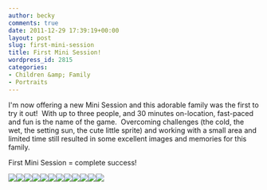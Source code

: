 ```yaml
---
author: becky
comments: true
date: 2011-12-29 17:39:19+00:00
layout: post
slug: first-mini-session
title: First Mini Session!
wordpress_id: 2815
categories:
- Children &amp; Family
- Portraits
---
```


I'm now offering a new Mini Session and this adorable family was the first to try it out!  With up to three people, and 30 minutes on-location, fast-paced and fun is the name of the game.  Overcoming challenges (the cold, the wet, the setting sun, the cute little sprite) and working with a small area and limited time still resulted in some excellent images and memories for this family.




First Mini Session = complete success!




[![](http://beta.beckyjenson.com/wp-content/uploads/2011/12/blog-December11-00012.jpg)](http://beta.beckyjenson.com/wp-content/uploads/2011/12/blog-December11-00012.jpg)[![](http://beta.beckyjenson.com/wp-content/uploads/2011/12/blog-December11-00052.jpg)](http://beta.beckyjenson.com/wp-content/uploads/2011/12/blog-December11-00052.jpg)[![](http://beta.beckyjenson.com/wp-content/uploads/2011/12/blog-December11-00022.jpg)](http://beta.beckyjenson.com/wp-content/uploads/2011/12/blog-December11-00022.jpg)[![](http://beta.beckyjenson.com/wp-content/uploads/2011/12/blog-December11-00032.jpg)](http://beta.beckyjenson.com/wp-content/uploads/2011/12/blog-December11-00032.jpg)[![](http://beta.beckyjenson.com/wp-content/uploads/2011/12/blog-December11-00042.jpg)](http://beta.beckyjenson.com/wp-content/uploads/2011/12/blog-December11-00042.jpg)[![](http://beta.beckyjenson.com/wp-content/uploads/2011/12/blog-December11-00062.jpg)](http://beta.beckyjenson.com/wp-content/uploads/2011/12/blog-December11-00062.jpg)[![](http://beta.beckyjenson.com/wp-content/uploads/2011/12/blog-December11-00082.jpg)](http://beta.beckyjenson.com/wp-content/uploads/2011/12/blog-December11-00082.jpg)[![](http://beta.beckyjenson.com/wp-content/uploads/2011/12/blog-December11-00092.jpg)](http://beta.beckyjenson.com/wp-content/uploads/2011/12/blog-December11-00092.jpg)[![](http://beta.beckyjenson.com/wp-content/uploads/2011/12/blog-December11-00102.jpg)](http://beta.beckyjenson.com/wp-content/uploads/2011/12/blog-December11-00102.jpg)[![](http://beta.beckyjenson.com/wp-content/uploads/2011/12/blog-December11-00121.jpg)](http://beta.beckyjenson.com/wp-content/uploads/2011/12/blog-December11-00121.jpg)[![](http://beta.beckyjenson.com/wp-content/uploads/2011/12/blog-December11-00111.jpg)](http://beta.beckyjenson.com/wp-content/uploads/2011/12/blog-December11-00111.jpg)[![](http://beta.beckyjenson.com/wp-content/uploads/2011/12/blog-December11-00131.jpg)](http://beta.beckyjenson.com/wp-content/uploads/2011/12/blog-December11-00131.jpg)
